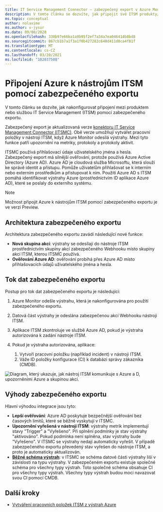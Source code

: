 ```yaml
---
title: IT Service Management Connector – zabezpečený export v Azure Monitor
description: V tomto článku se dozvíte, jak připojit své ITSM produkty/služby k zabezpečenému exportu v Azure Monitor centrálně monitorovat a spravovat pracovní položky ITSM.
ms.topic: conceptual
author: nolavime
ms.author: v-jysur
ms.date: 09/08/2020
ms.openlocfilehash: 330b97e66ba1a9b95f2ef7a34a7ea046414b8bd8
ms.sourcegitcommit: 867cb1b7a1f3a1f0b427282c648d411d0ca4f81f
ms.translationtype: MT
ms.contentlocale: cs-CZ
ms.lasthandoff: 03/20/2021
ms.locfileid: "102037508"
---
```

# <a name="connect-azure-to-itsm-tools-by-using-secure-export"></a>Připojení Azure k nástrojům ITSM pomocí zabezpečeného exportu

V tomto článku se dozvíte, jak nakonfigurovat připojení mezi produktem nebo službou IT Service Management (ITSM) pomocí zabezpečeného exportu.

Zabezpečený export je aktualizovaná verze [konektoru IT Service Management Connector (ITSMC)](./itsmc-overview.md). Obě verze umožňují vytvářet pracovní položky v nástroji ITSM, když Azure Monitor odesílá výstrahy. Mezi tyto funkce patří upozornění na metriky, protokoly a protokoly aktivit.

ITSMC používá přihlašovací údaje uživatelského jména a hesla. Zabezpečený export má silnější ověřování, protože používá Azure Active Directory (Azure AD). Azure AD je cloudová služba Microsoftu, která slouží ke správě identit a přístupu. Pomůže uživatelům přihlašovat se k interním nebo externím prostředkům a přistupovat k nim. Použití Azure AD s ITSM pomáhá identifikovat výstrahy Azure (prostřednictvím ID aplikace Azure AD), které se poslaly do externího systému.

> [!NOTE]
> Možnost připojit Azure k nástrojům ITSM pomocí zabezpečeného exportu je ve verzi Preview.

## <a name="secure-export-architecture"></a>Architektura zabezpečeného exportu

Architektura zabezpečeného exportu zavádí následující nové funkce:

* **Nová skupina akcí**: výstrahy se odesílají do nástroje ITSM prostřednictvím skupiny akcí zabezpečeného Webhooku místo skupiny akcí ITSM, kterou ITSMC používá.
* **Ověřování Azure AD**: ověřování probíhá přes Azure AD místo přihlašovacích údajů uživatelského jména a hesla.

## <a name="secure-export-data-flow"></a>Tok dat zabezpečeného exportu

Postup pro tok dat zabezpečeného exportu je následující:

1. Azure Monitor odešle výstrahu, která je nakonfigurována pro použití zabezpečeného exportu.
2. Datová část výstrahy je odeslána zabezpečenou akcí Webhooku nástroji ITSM.
3. Aplikace ITSM zkontroluje ve službě Azure AD, pokud je výstraha autorizována k zadání nástroje ITSM.
4. Pokud je výstraha autorizována, aplikace:
   
   1. Vytvoří pracovní položku (například incident) v nástroji ITSM.
   2. Váže ID položky konfigurace (CI) k databázi správy zákazníka (CMDB).

![Diagram, který ukazuje, jak nástroj ITSM komunikuje s Azure a D, upozorněními Azure a skupinou akcí.](media/it-service-management-connector-secure-webhook-connections/secure-export-diagram.png)

## <a name="benefits-of-secure-export"></a>Výhody zabezpečeného exportu

Hlavní výhodou integrace jsou tyto:

* **Lepší ověřování**: Azure AD poskytuje bezpečnější ověřování bez časových limitů, které se běžně vyskytují v ITSMC.
* **Upozornění vyřešená v nástroji ITSM**: výstrahy metrik implementují stavy "Trigger" a "Vyřešeno". Při splnění podmínky je stav výstrahy "aktivováno". Pokud podmínka není splněna, stav výstrahy bude "Vyřešeno". V ITSMC se výstrahy nedají automaticky vyřešit. V případě zabezpečeného exportu převedený stav vyřešen do nástroje ITSM, a proto je automaticky aktualizován.
* **[Běžné schéma výstrah](./alerts-common-schema.md)**: v ITSMC se schéma datové části výstrahy liší v závislosti na typu výstrahy. V zabezpečeném exportu existuje společné schéma pro všechny typy výstrah. Toto společné schéma obsahuje CI pro všechny typy výstrah. Všechny typy výstrah budou moci navazovat svou CI pomocí CMDB.

## <a name="next-steps"></a>Další kroky

* [Vytváření pracovních položek ITSM z výstrah Azure](./itsmc-overview.md)
